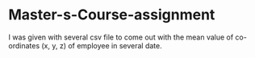 # Master-s-Course-assignment
I was given with several csv file to come out with  the mean  value of co-ordinates (x, y, z) of employee in several date.
